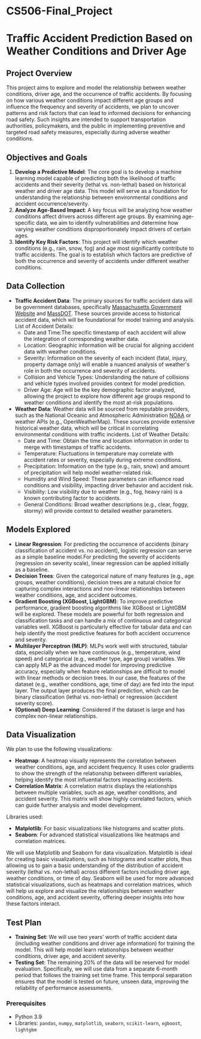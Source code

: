 # CS506-Final_Project
# Traffic Accident Prediction Based on Weather Conditions and Driver Age

## Project Overview
This project aims to explore and model the relationship between weather conditions, driver age, and the occurrence of traffic accidents. By focusing on how various weather conditions impact different age groups and influence the frequency and severity of accidents, we plan to uncover patterns and risk factors that can lead to informed decisions for enhancing road safety. Such insights are intended to support transportation authorities, policymakers, and the public in implementing preventive and targeted road safety measures, especially during adverse weather conditions.

## Objectives and Goals
1. **Develop a Predictive Model**: The core goal is to develop a machine learning model capable of predicting both the likelihood of traffic accidents and their severity (lethal vs. non-lethal) based on historical weather and driver age data. This model will serve as a foundation for understanding the relationship between environmental conditions and accident occurrence/severity.
2. **Analyze Age-Based Impact**: A key focus will be analyzing how weather conditions affect drivers across different age groups. By examining age-specific data, we aim to identify vulnerabilities and determine how varying weather conditions disproportionately impact drivers of certain ages.
3. **Identify Key Risk Factors**: This project will identify which weather conditions (e.g., rain, snow, fog) and age most significantly contribute to traffic accidents. The goal is to establish which factors are predictive of both the occurrence and severity of accidents under different weather conditions.

## Data Collection
- **Traffic Accident Data**: The primary sources for traffic accident data will be government databases, specifically  [Massachusetts Government Website](https://www.mass.gov) and [MassDOT](https://www.mass.gov/orgs/massachusetts-department-of-transportation). These sources provide access to historical accident data, which will be foundational for model training and analysis.
List of Accident Details:
  - Date and Time:The specific timestamp of each accident will allow the integration of corresponding weather data.
  - Location: Geographic information will be crucial for aligning accident data with weather conditions.
  - Severity: Information on the severity of each incident (fatal, injury, property damage only) will enable a nuanced analysis of weather's role in both the occurrence and severity of accidents.
  - Collision and Vehicle Types: Understanding the nature of collisions and vehicle types involved provides context for model prediction.
  - Driver Age: Age will be the key demographic factor analyzed, allowing the project to explore how different age groups respond to weather conditions and identify the most at-risk populations.
- **Weather Data**: Weather data will be sourced from reputable providers, such as the National Oceanic and Atmospheric Administration [NOAA](https://www.noaa.gov) or weather APIs (e.g., OpenWeatherMap). These sources provide extensive historical weather data, which will be critical in correlating environmental conditions with traffic incidents.
List of Weather Details:
  - Date and Time: Obtain the time and location information in order to merge with timestamps of traffic accidents. 
  - Temperature: Fluctuations in temperature may correlate with accident rates or severity, especially during extreme conditions.
  - Precipitation: Information on the type (e.g., rain, snow) and amount of precipitation will help model weather-related risk.
  - Humidity and Wind Speed: These parameters can influence road conditions and visibility, impacting driver behavior and accident risk.
  - Visibility: Low visibility due to weather (e.g., fog, heavy rain) is a known contributing factor to accidents.
  - General Conditions: Broad weather descriptions (e.g., clear, foggy, stormy) will provide context to detailed weather parameters.

## Models Explored
- **Linear Regression**: For predicting the occurrence of accidents (binary classification of accident vs. no accident), logistic regression can serve as a simple baseline model.For predicting the severity of accidents (regression on severity scale), linear regression can be applied initially as a baseline.
- **Decision Trees**: Given the categorical nature of many features (e.g., age groups, weather conditions), decision trees are a natural choice for capturing complex interactions and non-linear relationships between weather conditions, age, and accident outcomes.
- **Gradient Boosting (XGBoost, LightGBM)**: To improve predictive performance, gradient boosting algorithms like XGBoost or LightGBM will be explored. These models are powerful for both regression and classification tasks and can handle a mix of continuous and categorical variables well.
XGBoost is particularly effective for tabular data and can help identify the most predictive features for both accident occurrence and severity.
- **Multilayer Perceptron (MLP)**: MLPs work well with structured, tabular data, especially when we have continuous (e.g., temperature, wind speed) and categorical (e.g., weather type, age group) variables.
We can apply MLP as the advanced model for improving predictive accuracy, especially when feature relationships are difficult to model with linear methods or decision trees. In our case, the features of the dataset (e.g., weather conditions, age, time of day) are fed into the input layer. The output layer produces the final prediction, which can be binary classification (lethal vs. non-lethal) or regression (accident severity score).
- **(Optional) Deep Learning**: Considered if the dataset is large and has complex non-linear relationships.

## Data Visualization
We plan to use the following visualizations:
- **Heatmap**: A heatmap visually represents the correlation between weather conditions, age, and accident frequency. It uses color gradients to show the strength of the relationship between different variables, helping identify the most influential factors impacting accidents.
- **Correlation Matrix**: A correlation matrix displays the relationships between multiple variables, such as age, weather conditions, and accident severity. This matrix will show highly correlated factors, which can guide further analysis and model development.

Libraries used:
- **Matplotlib**: For basic visualizations like histograms and scatter plots.
- **Seaborn**: For advanced statistical visualizations like heatmaps and correlation matrices.

We will use Matplotlib and Seaborn for data visualization. Matplotlib is ideal for creating basic visualizations,  such as histograms and scatter plots, thus allowing us to gain a basic understanding of the distribution of accident severity (lethal vs. non-lethal) across different factors including driver age, weather conditions, or time of day. Seaborn will be used for more advanced statistical visualizations, such as heatmaps and correlation matrices, which will help us explore and visualize the relationships between weather conditions, age, and accident severity, offering deeper insights into how these factors interact.

## Test Plan
- **Training Set**: We will use two years’ worth of traffic accident data (including weather conditions and driver age information) for training the model. This will help model learn relationships between weather conditions, driver age, and accident severity.
- **Testing Set**: The remaining 20% of the data will be reserved for model evaluation. Specifically, we will use data from a separate 6-month period that follows the training set time frame. This temporal separation ensures that the model is tested on future, unseen data, improving the reliability of performance assessments.

### Prerequisites
- Python 3.9
- Libraries: `pandas`, `numpy`, `matplotlib`, `seaborn`, `scikit-learn`, `xgboost`, `lightgbm`


